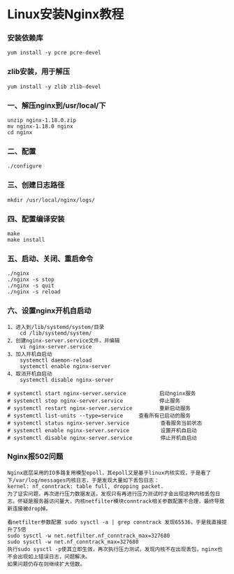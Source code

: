 # Linux安装Nginx教程

### 安装依赖库

    yum install -y pcre pcre-devel
    
### zlib安装，用于解压

    yum install -y zlib zlib-devel

### 一、解压nginx到/usr/local/下

    unzip nginx-1.18.0.zip
    mv nginx-1.18.0 nginx
    cd nginx

### 二、配置

    ./configure

### 三、创建日志路径

    mkdir /usr/local/nginx/logs/

### 四、配置编译安装

    make
    make install

### 五、启动、关闭、重启命令

    ./nginx 
    ./nginx -s stop
    ./nginx -s quit
    ./nginx -s reload

### 六、设置nginx开机自启动

    1、进入到/lib/systemd/system/目录
        cd /lib/systemd/system/
    2、创建nginx-server.service文件，并编辑
        vi nginx-server.service
    3、加入开机自启动
        systemctl daemon-reload
        systemctl enable nginx-server
    4、取消开机自启动
        systemctl disable nginx-server

    # systemctl start nginx-server.service　         启动nginx服务
    # systemctl stop nginx-server.service　          停止服务
    # systemctl restart nginx-server.service　       重新启动服务
    # systemctl list-units --type=service     查看所有已启动的服务
    # systemctl status nginx-server.service          查看服务当前状态
    # systemctl enable nginx-server.service          设置开机自启动
    # systemctl disable nginx-server.service         停止开机自启动

### Nginx报502问题
    
    Nginx底层采用的IO多路复用模型epoll，其epoll又是基于linux内核实现，于是看了下/var/log/messages内核日志，于是发现大量如下丢包日志：
    kernel: nf_conntrack: table full, dropping packet.
    为了证实问题，再次进行压力数据发送，发现只有再进行压力测试时才会出现这种内核丢包日志。怀疑是服务器访问量大，内核netfilter模块conntrack相关参数配置不合理，最终导致新连接被drop掉。

    看netfilter参数配置 sudo sysctl -a | grep conntrack 发现65536，于是我直接提升了5倍
    sudo sysctl -w net.netfilter.nf_conntrack_max=327680
    sudo sysctl -w net.nf_conntrack_max=327680
    执行sudo sysctl -p使其立即生效，再次执行压力测试，发现内核不在出现丢包，nginx也不会出现如上错误日志，问题解决。
    如果问题仍存在则继续扩大倍数。
    
    
